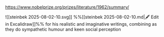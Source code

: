 https://www.nobelprize.org/prizes/literature/1962/summary/

![[steinbek 2025-08-02-10.svg]]
%%[[steinbek 2025-08-02-10.md|🖋 Edit in Excalidraw]]%%
for his realistic and imaginative writings, combining as they do sympathetic humour and keen social perception
